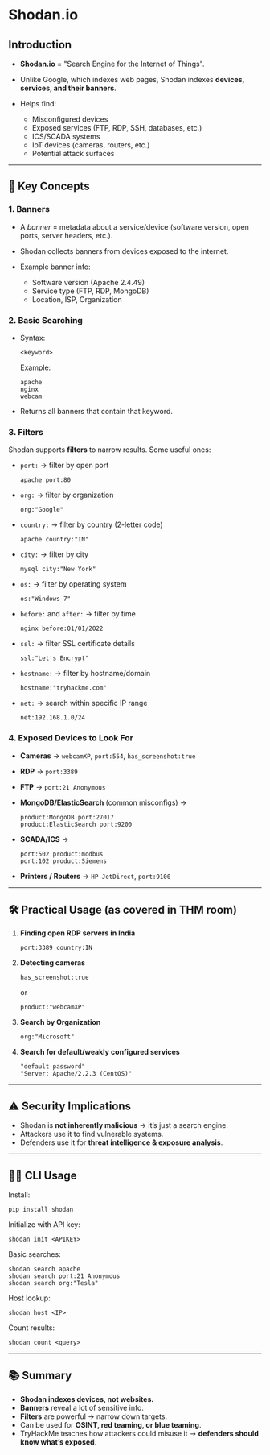 # Shodan.io 

##  Introduction

* **Shodan.io** = "Search Engine for the Internet of Things".
* Unlike Google, which indexes web pages, Shodan indexes **devices, services, and their banners**.
* Helps find:

  * Misconfigured devices
  * Exposed services (FTP, RDP, SSH, databases, etc.)
  * ICS/SCADA systems
  * IoT devices (cameras, routers, etc.)
  * Potential attack surfaces

---

## 🔑 Key Concepts

### 1. **Banners**

* A *banner* = metadata about a service/device (software version, open ports, server headers, etc.).
* Shodan collects banners from devices exposed to the internet.
* Example banner info:

  * Software version (Apache 2.4.49)
  * Service type (FTP, RDP, MongoDB)
  * Location, ISP, Organization

### 2. **Basic Searching**

* Syntax:

  ```
  <keyword>
  ```

  Example:

  ```
  apache
  nginx
  webcam
  ```
* Returns all banners that contain that keyword.

### 3. **Filters**

Shodan supports **filters** to narrow results. Some useful ones:

* `port:` → filter by open port

  ```
  apache port:80
  ```
* `org:` → filter by organization

  ```
  org:"Google"
  ```
* `country:` → filter by country (2-letter code)

  ```
  apache country:"IN"
  ```
* `city:` → filter by city

  ```
  mysql city:"New York"
  ```
* `os:` → filter by operating system

  ```
  os:"Windows 7"
  ```
* `before:` and `after:` → filter by time

  ```
  nginx before:01/01/2022
  ```
* `ssl:` → filter SSL certificate details

  ```
  ssl:"Let's Encrypt"
  ```
* `hostname:` → filter by hostname/domain

  ```
  hostname:"tryhackme.com"
  ```
* `net:` → search within specific IP range

  ```
  net:192.168.1.0/24
  ```

### 4. **Exposed Devices to Look For**

* **Cameras** → `webcamXP`, `port:554`, `has_screenshot:true`
* **RDP** → `port:3389`
* **FTP** → `port:21 Anonymous`
* **MongoDB/ElasticSearch** (common misconfigs) →

  ```
  product:MongoDB port:27017
  product:ElasticSearch port:9200
  ```
* **SCADA/ICS** →

  ```
  port:502 product:modbus
  port:102 product:Siemens
  ```
* **Printers / Routers** → `HP JetDirect`, `port:9100`

---

## 🛠 Practical Usage (as covered in THM room)

1. **Finding open RDP servers in India**

   ```
   port:3389 country:IN
   ```

2. **Detecting cameras**

   ```
   has_screenshot:true
   ```

   or

   ```
   product:"webcamXP"
   ```

3. **Search by Organization**

   ```
   org:"Microsoft"
   ```

4. **Search for default/weakly configured services**

   ```
   "default password"
   "Server: Apache/2.2.3 (CentOS)"
   ```

---

## ⚠️ Security Implications

* Shodan is **not inherently malicious** → it’s just a search engine.
* Attackers use it to find vulnerable systems.
* Defenders use it for **threat intelligence & exposure analysis**.

---

## 👨‍💻 CLI Usage

Install:

```
pip install shodan
```

Initialize with API key:

```
shodan init <APIKEY>
```

Basic searches:

```
shodan search apache
shodan search port:21 Anonymous
shodan search org:"Tesla"
```

Host lookup:

```
shodan host <IP>
```

Count results:

```
shodan count <query>
```

---

## 📚 Summary

* **Shodan indexes devices, not websites.**
* **Banners** reveal a lot of sensitive info.
* **Filters** are powerful → narrow down targets.
* Can be used for **OSINT, red teaming, or blue teaming**.
* TryHackMe teaches how attackers could misuse it → **defenders should know what’s exposed**.
